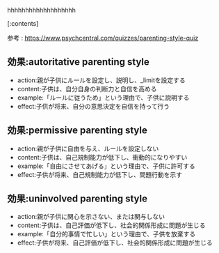 

hhhhhhhhhhhhhhhhhhh
    
[:contents]

参考 : https://www.psychcentral.com/quizzes/parenting-style-quiz

## 効果:autoritative parenting style
- action:親が子供にルールを設定し、説明し、_limitを設定する
- content:子供は、自分自身の判断力と自信を高める
- example:「ルールに従うため」という理由で、子供に説明する
- effect:子供が将来、自分の意思決定を自信を持って行う

## 効果:permissive parenting style
- action:親が子供に自由を与え、ルールを設定しない
- content:子供は、自己規制能力が低下し、衝動的になりやすい
- example:「自由にさせてあげる」という理由で、子供に許可する
- effect:子供が将来、自己規制能力が低下し、問題行動を示す

## 効果:uninvolved parenting style
- action:親が子供に関心を示さない、または関与しない
- content:子供は、自己評価が低下し、社会的関係形成に問題が生じる
- example:「自分的事情で忙しい」という理由で、子供を放棄する
- effect:子供が将来、自己評価が低下し、社会的関係形成に問題が生じる

    